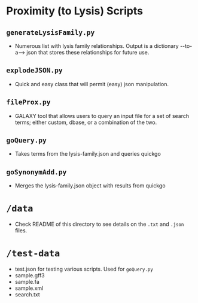 # Proximity (to Lysis) Scripts
## `generateLysisFamily.py`
* Numerous list with lysis family relationships. Output is a dictionary --to-a--> json that stores these relationships for future use.

## `explodeJSON.py`
* Quick and easy class that will permit (easy) json manipulation.

## `fileProx.py`
* GALAXY tool that allows users to query an input file for a set of search terms; either custom, dbase, or a combination of the two.

## `goQuery.py`
* Takes terms from the lysis-family.json and queries quickgo

## `goSynonymAdd.py`
* Merges the lysis-family.json object with results from quickgo

# `/data`
* Check README of this directory to see details on the `.txt` and `.json` files.

# `/test-data`
* test.json for testing various scripts. Used for `goQuery.py`
* sample.gff3
* sample.fa
* sample.xml
* search.txt